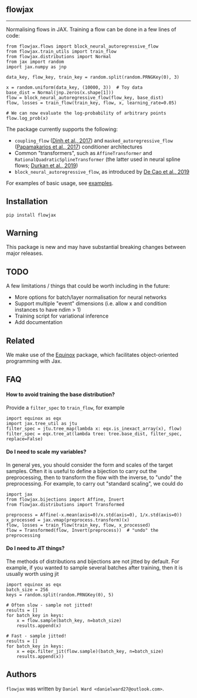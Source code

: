 ## flowjax
-------

Normalising flows in JAX. Training a flow can be done in a few lines of code:

```
from flowjax.flows import block_neural_autoregressive_flow
from flowjax.train_utils import train_flow
from flowjax.distributions import Normal
from jax import random
import jax.numpy as jnp

data_key, flow_key, train_key = random.split(random.PRNGKey(0), 3)

x = random.uniform(data_key, (10000, 3))  # Toy data
base_dist = Normal(jnp.zeros(x.shape[1]))
flow = block_neural_autoregressive_flow(flow_key, base_dist)
flow, losses = train_flow(train_key, flow, x, learning_rate=0.05)

# We can now evaluate the log-probability of arbitrary points
flow.log_prob(x)
```

The package currently supports the following:

- `coupling_flow` ([Dinh et al., 2017](https://arxiv.org/abs/1605.08803)) and `masked_autoregressive_flow` ([Papamakarios et al., 2017](https://arxiv.org/abs/1705.07057v4))  conditioner architectures
- Common "transformers", such as `AffineTransformer` and `RationalQuadraticSplineTransformer` (the latter used in neural spline flows; [Durkan et al., 2019](https://arxiv.org/abs/1906.04032))
- `block_neural_autoregressive_flow`, as introduced by [De Cao et al., 2019](https://arxiv.org/abs/1904.04676)

For examples of basic usage, see [examples](https://github.com/danielward27/flowjax/blob/main/examples/).

## Installation
```
pip install flowjax
```

## Warning
This package is new and may have substantial breaking changes between major releases.

## TODO
A few limitations / things that could be worth including in the future:
- More options for batch/layer normalisation for neural networks
- Support multiple "event" dimensions (i.e. allow x and condition instances to have ndim > 1)
- Training script for variational inference
- Add documentation

## Related
We make use of the [Equinox](https://arxiv.org/abs/2111.00254) package, which facilitates object-oriented programming with Jax. 

## FAQ
#### How to avoid training the base distribution?
Provide a `filter_spec` to `train_flow`, for example
```
import equinox as eqx
import jax.tree_util as jtu
filter_spec = jtu.tree_map(lambda x: eqx.is_inexact_array(x), flow)
filter_spec = eqx.tree_at(lambda tree: tree.base_dist, filter_spec, replace=False)
```

#### Do I need to scale my variables?
In general yes, you should consider the form and scales of the target samples. Often it is useful to define a bijection to carry out the preprocessing, then to transform the flow with the inverse, to "undo" the preprocessing. For example, to carry out "standard scaling", we could do
```
import jax
from flowjax.bijections import Affine, Invert
from flowjax.distributions import Transformed

preprocess = Affine(-x.mean(axis=0)/x.std(axis=0), 1/x.std(axis=0))
x_processed = jax.vmap(preprocess.transform)(x)
flow, losses = train_flow(train_key, flow, x_processed)
flow = Transformed(flow, Invert(preprocess))  # "undo" the preprocessing
```

#### Do I need to JIT things?
The methods of distributions and bijections are not jitted by default. For example, if you wanted to sample several batches after training, then it is usually worth using jit

```
import equinox as eqx
batch_size = 256
keys = random.split(random.PRNGKey(0), 5)

# Often slow - sample not jitted!
results = []
for batch_key in keys:
    x = flow.sample(batch_key, n=batch_size)
    results.append(x)

# Fast - sample jitted!
results = []
for batch_key in keys:
    x = eqx.filter_jit(flow.sample)(batch_key, n=batch_size)
    results.append(x))
```

## Authors
`flowjax` was written by `Daniel Ward <danielward27@outlook.com>`.

